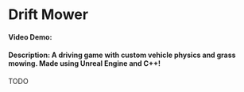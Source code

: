 # Drift Mower
#### Video Demo:  <URL HERE>
#### Description: A driving game with custom vehicle physics and grass mowing. Made using Unreal Engine and C++!
TODO